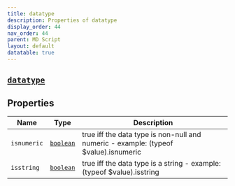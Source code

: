 ```yaml
---
title: datatype
description: Properties of datatype
display_order: 44
nav_order: 44
parent: MD Script
layout: default
datatable: true
---
```


##  [`datatype`](./datatype.html) 


## Properties

| Name | Type | Description |
|------|------|-------------|
| `isnumeric` | [`boolean`](./boolean.html) | true iff the data type is non-null and numeric - example: (typeof $value).isnumeric |
| `isstring` | [`boolean`](./boolean.html) | true iff the data type is a string - example: (typeof $value).isstring |




